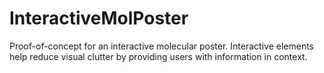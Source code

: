 # InteractiveMolPoster
Proof-of-concept for an interactive molecular poster. Interactive elements help reduce visual clutter by providing users with information in context.
